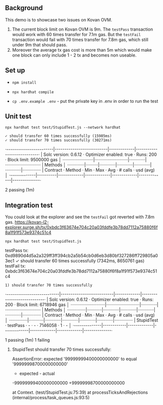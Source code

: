 ## Background

This demo is to showcase two issues on Kovan OVM.
1. The current block limit on Kovan OVM is 9m. The `testPass` transaction would work with 60 times transfer for 7.1m gas. But the `testFail` transaction would fail with 70 times transfer for 7.8m gas, which still under 9m that should pass.
2. Moreover the average tx gas cost is more than 5m which would make one block can only include 1 - 2 tx and becomes non useable.

## Set up

- `npm install`

- `npx hardhat compile`

- `cp .env.example .env` - put the private key in .env in order to run the test

## Unit test

`npx hardhat test test/StupidTest.js --network hardhat`

    ✓ should transfer 60 times successfully (15985ms)
    ✓ should transfer 70 times successfully (30271ms)

·------------------------|---------------------------|-------------|----------------------------·
|  Solc version: 0.6.12  ·  Optimizer enabled: true  ·  Runs: 200  ·  Block limit: 9500000 gas  │
·························|···························|·············|·····························
|  Methods                                                                                      │
··············|··········|·············|·············|·············|·············|···············
|  Contract   ·  Method  ·  Min        ·  Max        ·  Avg        ·  # calls    ·  usd (avg)   │
·-------------|----------|-------------|-------------|-------------|-------------|--------------·

  2 passing (1m)

## Integration test

You could look at the explorer and see the `testFail` got reverted with 7.8m gas.
https://kovan-l2-explorer.surge.sh/tx/0xbdc3f63674e704c20a03fddfe3b78dd7112a75880f6f8a1f91f573e9374c51c4

`npx hardhat test test/StupidTest.js`

testPass tx:  0xd9890d4d5a2a329ff3ff394cb2a5b54cb0d6eb3d80bf327286ff729805a03ec1
    ✓ should transfer 60 times successfully (7342ms, 8650761 gas)
testFail tx:  0xbdc3f63674e704c20a03fddfe3b78dd7112a75880f6f8a1f91f573e9374c51c4

    1) should transfer 70 times successfully

·---------------------------|---------------------------|-------------|----------------------------·
|   Solc version: 0.6.12    ·  Optimizer enabled: true  ·  Runs: 200  ·  Block limit: 6718946 gas  │
····························|···························|·············|·····························
|  Methods                                                                                         │
···············|············|·············|·············|·············|·············|···············
|  Contract    ·  Method    ·  Min        ·  Max        ·  Avg        ·  # calls    ·  usd (avg)   │
···············|············|·············|·············|·············|·············|···············
|  StupidTest  ·  testPass  ·          -  ·          -  ·    7146058  ·          1  ·           -  │
·--------------|------------|-------------|-------------|-------------|-------------|--------------·

  1 passing (1m)
  1 failing

  1) StupidTest
       should transfer 70 times successfully:

      AssertionError: expected '99999999400000000000' to equal '99999998700000000000'
      + expected - actual

      -99999999400000000000
      +99999998700000000000

      at Context.<anonymous> (test/StupidTest.js:75:39)
      at processTicksAndRejections (internal/process/task_queues.js:93:5)
